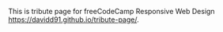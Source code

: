 This is tribute page for freeCodeCamp Responsive Web Design
https://davidd91.github.io/tribute-page/.
